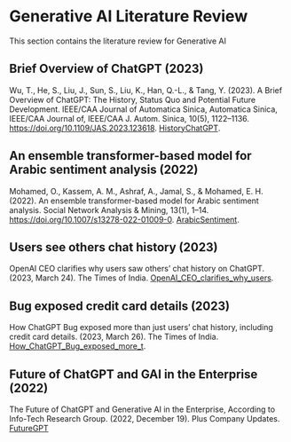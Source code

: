 # Generative AI Literature Review

This section contains the literature review for Generative AI

## Brief Overview of ChatGPT (2023)
Wu, T., He, S., Liu, J., Sun, S., Liu, K., Han, Q.-L., & Tang, Y. (2023). A Brief Overview of ChatGPT: The History, Status Quo and Potential Future Development. IEEE/CAA Journal of Automatica Sinica, Automatica Sinica, IEEE/CAA Journal of, IEEE/CAA J. Autom. Sinica, 10(5), 1122–1136. https://doi.org/10.1109/JAS.2023.123618. [HistoryChatGPT](HistoryChatGPT.pdf).

## An ensemble transformer-based model for Arabic sentiment analysis (2022)
Mohamed, O., Kassem, A. M., Ashraf, A., Jamal, S., & Mohamed, E. H. (2022). An ensemble transformer-based model for Arabic sentiment analysis. Social Network Analysis & Mining, 13(1), 1–14. https://doi.org/10.1007/s13278-022-01009-0. [ArabicSentiment](ArabicSentiment.pdf).

## Users see others chat history (2023)
OpenAI CEO clarifies why users saw others’ chat history on ChatGPT. (2023, March 24). The Times of India. [OpenAI_CEO_clarifies_why_users](OpenAI_CEO_clarifies_why_users.pdf).

## Bug exposed credit card details (2023)
How ChatGPT Bug exposed more than just users’ chat history, including credit card details. (2023, March 26). The Times of India. [How_ChatGPT_Bug_exposed_more_t](How_ChatGPT_Bug_exposed_more_t.pdf).

## Future of ChatGPT and GAI in the Enterprise (2022)
The Future of ChatGPT and Generative AI in the Enterprise, According to Info-Tech Research Group. (2022, December 19). Plus Company Updates. [FutureGPT](FutureGPT.pdf)
